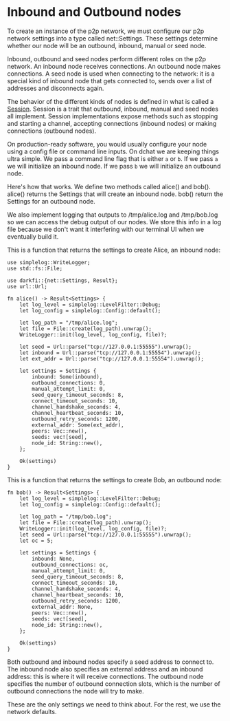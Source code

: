 # Inbound and Outbound nodes

To create an instance of the p2p network, we must configure our p2p
network settings into a type called net::Settings. These settings
determine whether our node will be an outbound, inbound, manual or
seed node.

Inbound, outbound and seed nodes perform different roles on the p2p
network. An inbound node receives connections. An outbound node makes
connections. A seed node is used when connecting to the network: it is
a special kind of inbound node that gets connected to, sends over a list
of addresses and disconnects again.

The behavior of the different kinds of nodes is defined in what is
called a [Session](../../../src/net/session/mod.rs). Session is a trait
that outbound, inbound, manual and seed nodes all implement. Session
implementations expose methods such as stopping and starting a channel,
accepting connections (inbound nodes) or making connections (outbound
nodes).

On production-ready software, you would usually configure your node
using a config file or command line inputs. On dchat we are keeping
things ultra simple. We pass a command line flag that is either `a` or
`b`. If we pass `a` we will initialize an inbound node. If we pass `b`
we will initialize an outbound node.

Here's how that works. We define two methods called alice() and
bob(). alice() returns the Settings that will create an inbound
node. bob() return the Settings for an outbound node.

We also implement logging that outputs to /tmp/alice.log and /tmp/bob.log
so we can access the debug output of our nodes. We store this info in a
log file because we don't want it interfering with our terminal UI when
we eventually build it.

This is a function that returns the settings to create Alice, an
inbound node:

```
use simplelog::WriteLogger;
use std::fs::File;

use darkfi::{net::Settings, Result};
use url::Url;

fn alice() -> Result<Settings> {
    let log_level = simplelog::LevelFilter::Debug;
    let log_config = simplelog::Config::default();

    let log_path = "/tmp/alice.log";
    let file = File::create(log_path).unwrap();
    WriteLogger::init(log_level, log_config, file)?;

    let seed = Url::parse("tcp://127.0.0.1:55555").unwrap();
    let inbound = Url::parse("tcp://127.0.0.1:55554").unwrap();
    let ext_addr = Url::parse("tcp://127.0.0.1:55554").unwrap();

    let settings = Settings {
        inbound: Some(inbound),
        outbound_connections: 0,
        manual_attempt_limit: 0,
        seed_query_timeout_seconds: 8,
        connect_timeout_seconds: 10,
        channel_handshake_seconds: 4,
        channel_heartbeat_seconds: 10,
        outbound_retry_seconds: 1200,
        external_addr: Some(ext_addr),
        peers: Vec::new(),
        seeds: vec![seed],
        node_id: String::new(),
    };

    Ok(settings)
}

```

This is a function that returns the settings to create Bob, an
outbound node:

```
fn bob() -> Result<Settings> {
    let log_level = simplelog::LevelFilter::Debug;
    let log_config = simplelog::Config::default();

    let log_path = "/tmp/bob.log";
    let file = File::create(log_path).unwrap();
    WriteLogger::init(log_level, log_config, file)?;
    let seed = Url::parse("tcp://127.0.0.1:55555").unwrap();
    let oc = 5;

    let settings = Settings {
        inbound: None,
        outbound_connections: oc,
        manual_attempt_limit: 0,
        seed_query_timeout_seconds: 8,
        connect_timeout_seconds: 10,
        channel_handshake_seconds: 4,
        channel_heartbeat_seconds: 10,
        outbound_retry_seconds: 1200,
        external_addr: None,
        peers: Vec::new(),
        seeds: vec![seed],
        node_id: String::new(),
    };

    Ok(settings)
}
```

Both outbound and inbound nodes specify a seed address to connect to. The
inbound node also specifies an external address and an inbound address:
this is where it will receive connections. The outbound node specifies
the number of outbound connection slots, which is the number of outbound
connections the node will try to make.

These are the only settings we need to think about. For the rest, we
use the network defaults.

